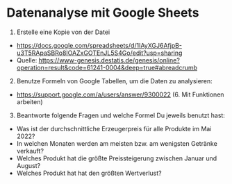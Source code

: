 # Datenanalyse mit Google Sheets

1. Erstelle eine Kopie von der Datei
  * https://docs.google.com/spreadsheets/d/1IAyXGJ6AfjpB-u3T5RApaSBRo8IOAZxGOTEnJL5S4Go/edit?usp=sharing 
  * Quelle: https://www-genesis.destatis.de/genesis/online?operation=result&code=61241-0004&deep=true#abreadcrumb
2. Benutze Formeln von Google Tabellen, um die Daten zu analysieren:
  * https://support.google.com/a/users/answer/9300022 (6. Mit Funktionen arbeiten)
3. Beantworte folgende Fragen und welche Formel Du jeweils benutzt hast:
  *  Was ist der durchschnittliche Erzeugerpreis für alle Produkte im Mai 2022?
  *  In welchen Monaten werden am meisten bzw. am wenigsten Getränke verkauft? 
  *  Welches Produkt hat die größte Preissteigerung zwischen Januar und August?
  *  Welches Produkt hat hat den größten Wertverlust?

